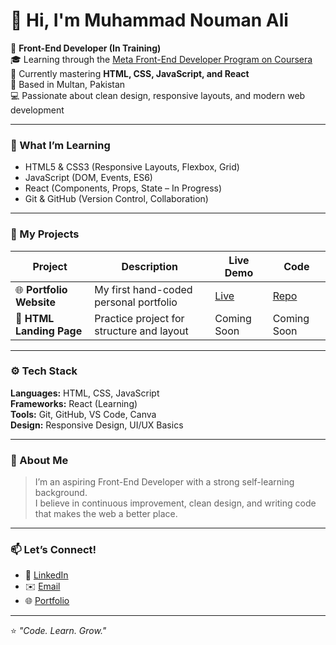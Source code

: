 # 👋 Hi, I'm Muhammad Nouman Ali  

🚀 **Front-End Developer (In Training)**  
🎓 Learning through the [Meta Front-End Developer Program on Coursera](https://www.coursera.org/professional-certificates/meta-front-end-developer)  
🌱 Currently mastering **HTML, CSS, JavaScript, and React**  
📍 Based in Multan, Pakistan  
💻 Passionate about clean design, responsive layouts, and modern web development  

---

### 🧠 What I’m Learning
- HTML5 & CSS3 (Responsive Layouts, Flexbox, Grid)
- JavaScript (DOM, Events, ES6)
- React (Components, Props, State – In Progress)
- Git & GitHub (Version Control, Collaboration)

---

### 🧩 My Projects
| Project | Description | Live Demo | Code |
|----------|--------------|-----------|------|
| 🌐 **Portfolio Website** | My first hand-coded personal portfolio | [Live](https://your-portfolio-link.vercel.app/) | [Repo](https://github.com/codemuhammadnouman/portfolio) |
| 🧱 **HTML Landing Page** | Practice project for structure and layout | Coming Soon | Coming Soon |

---

### ⚙️ Tech Stack
**Languages:** HTML, CSS, JavaScript  
**Frameworks:** React (Learning)  
**Tools:** Git, GitHub, VS Code, Canva  
**Design:** Responsive Design, UI/UX Basics  

---

### 🌟 About Me
> I’m an aspiring Front-End Developer with a strong self-learning background.  
> I believe in continuous improvement, clean design, and writing code that makes the web a better place.

---

### 📫 Let’s Connect!
- 💼 [LinkedIn](https://www.linkedin.com/in/codemuhammadnouman)
- ✉️ [Email](mailto:code.muhammadnouman@gmail.com)
- 🌐 [Portfolio](https://github.com/codemuhammadnouman)

---

⭐️ *"Code. Learn. Grow."*
